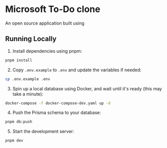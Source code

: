 # Microsoft To-Do clone

An open source application built using 

## Running Locally

1. Install dependencies using pnpm:

```sh
pnpm install
```

2. Copy `.env.example` to `.env` and update the variables if needed:

```sh
cp .env.example .env
```

3. Spin up a local database using Docker, and wait until it's ready (this may take a minute):

```sh
docker-compose -f docker-compose-dev.yaml up -d
```

4. Push the Prisma schema to your database:

```sh
pnpm db:push
```

5. Start the development server:

```sh
pnpm dev
```
